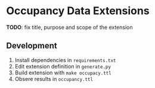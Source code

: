 # Occupancy Data Extensions

**TODO**: fix title, purpose and scope of the extension

## Development

1. Install dependencies in `requirements.txt`
2. Edit extension definition in `generate.py`
3. Build extension with `make occupacy.ttl`
4. Obsere results in `occupancy.ttl`
